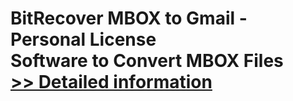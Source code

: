 # BitRecover MBOX to Gmail - Personal License<br />Software to Convert MBOX Files<br />[>> Detailed information](https://secure.shareit.com/shareit/product.html?productid=300810062&affiliateid=200057808)